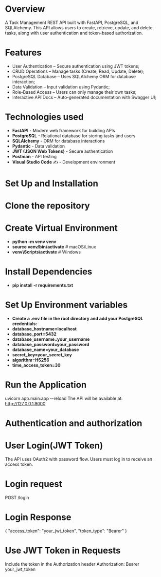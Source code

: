 # Overview
A Task Management REST API built with FastAPI, PostgreSQL, and SQLAlchemy. This API allows users to create, retrieve, update, and delete tasks, along with user authentication and token-based authorization.
# Features
 - User Authentication – Secure authentication using JWT tokens;
 - CRUD Operations – Manage tasks (Create, Read, Update, Delete);
 - PostgreSQL Database – Uses SQLAlchemy ORM for database interaction;
 - Data Validation – Input validation using Pydantic;
 - Role-Based Access – Users can only manage their own tasks;
 - Interactive API Docs – Auto-generated documentation with Swagger UI;

# Technologies used
- **FastAPI**  - Modern web framework for building APIs
- **PostgreSQ**L  - Relational database for storing tasks and users
- **SQLAlchemy**  - ORM for database interactions
- **Pydantic**  - Data validation
- **JWT (JSON Web Tokens)**  - Secure authentication
- **Postman**  - API testing
- **Visual Studio Code** ✍ - Development environment
# Set Up and Installation 
# Clone the repository
# Create Virtual Environment 
- **python -m venv venv**
- **source venv/bin/activate**   # macOS/Linux
- **venv\Scripts\activate**     # Windows
# Install Dependencies
- **pip install -r requirements.txt**
# Set Up Environment variables
- **Create a .env file in the root directory and add your PostgreSQL credentials:**
- **database_hostname=localhost**
- **database_port=5432**
- **database_username=your_username**
- **database_password=your_password**
- **database_name=your_database**
- **secret_key=your_secret_key**
- **algorithm=HS256**
- **time_access_token=30**
# Run the Application
uvicorn app.main:app --reload
The API will be available at:
 http://127.0.0.1:8000
# Authentication and authorization 
# User Login(JWT Token)
The API uses OAuth2 with password flow.
Users must log in to receive an access token.
# Login request
POST /login
# Login Response
{
  "access_token": "your_jwt_token",
  "token_type": "Bearer"
}
# Use JWT Token in Requests
Include the token in the Authorization header
Authorization: Bearer your_jwt_token


